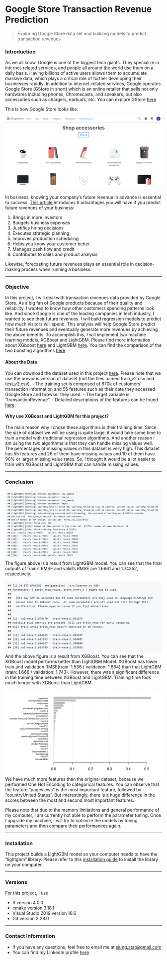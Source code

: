 Google Store Transaction Revenue Prediction
================

> Exploring Google Store data set and building models to predict
> transaction revenues

### Introduction

As we all know, Google is one of the biggest tech giants. They
specialize in internet-related services, and people all around the world
use them on a daily basis. Having billions of active users allows them
to accumulate massive data, which plays a critical role of further
developing their businesses rapidly. In addition to internet-related
services, Google operates Google Store (GStore in short) which is an
online retailer that sells not only hardwares including phones,
Chromecasts, and speakers, but also accessories such as chargers,
earbuds, etc. You can explore GStore [here](https://store.google.com/).

This is how Google Store looks like:

![](GoogleStore.png "Title")

In business, knowing your company’s future revenue in advance is
essential to success. [This
article](https://fullyaccountable.com/8-benefits-forecasting-revenue/)
introduces 8 advantages you will have if you predict future revenues of
your business:

1.  Brings in more investors
2.  Budgets business expenses
3.  Justifies hiring decisions
4.  Executes strategic planning
5.  Improves production scheduling
6.  Helps you know your customer better
7.  Manages cash flow and credit
8.  Contributes to sales and product analysis

Likewise, forecasting future revenues plays an essential role in
decision-making process when running a business.

-----

### Objective

In this project, I will deal with transaction revenues data provided by
Google Store. As a big fan of Google products because of their quality
and reliability, I wanted to know how other customers spending patterns
look like. And since Google is one of the leading companies in tech
industry, I wanted to see their future revenues. I will build regression
models to predict how much visitors will spend. This analysis will help
Google Store predict their future revenues and eventually generate more
revenues by achieving the above benefits. To accomplish this, I will
implement two machine learning models, XGBoost and LightGBM. Please find
more information about XGboost
[here](https://xgboost.readthedocs.io/en/latest/) and LightGBM
[here](https://lightgbm.readthedocs.io/en/latest/). You can find the
comparison of the two boosting algorithms
[here](https://medium.com/riskified-technology/xgboost-lightgbm-or-catboost-which-boosting-algorithm-should-i-use-e7fda7bb36bc).

#### About the Data

You can download the dataset used in this project
[here](https://www.kaggle.com/c/ga-customer-revenue-prediction/data).
Please note that we use the previous version of dataset (not the files
named train\_v2.csv and test\_v2.csv). - The training set is comprised
of 670k of customers’ transaction information and 55 features such as
their date they accessed Google Store and browser they used. - The
target variable is “transactionRevenue”. - Detailed descriptions of the
features can be found
[here](https://support.google.com/analytics/answer/3437719?hl=en).

#### Why use XGBoost and LightGBM for this project?

The main reason why I chose these algorithms is their training time.
Since the size of dataset we will be using is quite large, it would take
some time to train a model with traditional regression algorithms. And
another reason I am using the two algorithms is that they can handle
missing values well. The percentages of missing values in this dataset
is very high. This dataset has 55 features and 26 of them have missing
values and 10 of them have 90% or larger missing value rates. So, I
thought it would be a lot easier to train with XGBoost and LightGBM that
can handle missing values.

-----

### Conclusion

![](LightGBMResult.png "Title") The figure above is a result from
LightGBM model. You can see that the final outputs of train’s RMSE and
valid’s RMSE are 1.6661 and 1.74352, respectively.

![](XGBoostResult.png "Title") And the above figure is a result from
XGBoost. You can see that the XGBoost model performs better than
LightGBM Model. XGBoost has lower train and validation RMSE(train: 1.536
/ validation: 1.664) than that LightGBM (train: 1.666 / validation:
1.743). However, there was a significant difference in the training time
between XGBoost and LightGBM. Training time took much longer with
XGBoost than LightGBM.

![](XGBoostFeatureImportance.png "Title") We have much more features
than the original dataset, because we performed One Hot Encoding to
categorical features. You can observe that the feature “pageviews” is
the most important feature, followed by “countryUnited States”. But
interestingly, there is a huge difference in the scores between the most
and second most important features.

Please note that due to the memory limitations and general performance
of my computer, I am currently not able to perform the parameter tuning.
Once I upgrade my machine, I will try to optimize the models by tuning
parameters and then compare their performances again.

-----

### Installation

This project builds a LightGBM model so your computer needs to have the
“lightgbm” library. Please refer to this [installation
guide](https://lightgbm.readthedocs.io/en/latest/Installation-Guide.html)
to install the library on your computer.

-----

### Versions

For this project, I use

  - R version 4.0.0
  - cmake version 3.18.1
  - Visual Studio 2019 version 16.6
  - Git version 2.28.0

-----

### Contact Information

  - If you have any questions, feel free to email me at
    <sjung.stat@gmail.com>
  - You can find my LinkedIn profile
    [here](https://www.linkedin.com/in/sjung-stat/)
